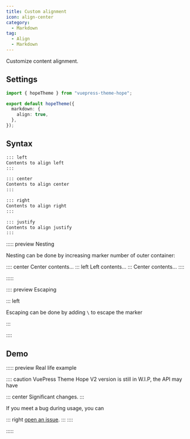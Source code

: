 ```yaml
---
title: Custom alignment
icon: align-center
category:
  - Markdown
tag:
  - Align
  - Markdown
---
```


Customize content alignment.

<!-- more -->

## Settings

```ts twoslash {5} title=".vuepress/theme.ts"
import { hopeTheme } from "vuepress-theme-hope";

export default hopeTheme({
  markdown: {
    align: true,
  },
});
```

## Syntax

```md
::: left
Contents to align left
:::

::: center
Contents to align center
:::

::: right
Contents to align right
:::

::: justify
Contents to align justify
:::
```

::::: preview Nesting

Nesting can be done by increasing marker number of outer container:

:::: center
Center contents...
::: left
Left contents...
:::
Center contents...
::::

:::::

:::: preview Escaping

\::: left

Escaping can be done by adding `\` to escape the marker

:::

::::

## Demo

::::: preview Real life example

:::: caution
VuePress Theme Hope V2 version is still in W.I.P, the API may have

::: center
Significant changes.
:::

If you meet a bug during usage, you can

::: right
[open an issue](https://github.com/vuepress-theme-hope/vuepress-theme-hope/issues).
:::
::::

:::::
